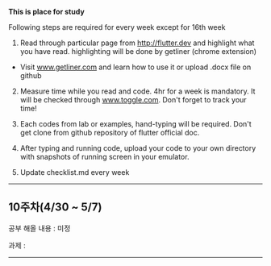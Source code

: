 **This is place for study**

Following steps are required for every week except for 16th week

1. Read through particular page from http://flutter.dev and highlight what you have read. highlighting will be done by getliner (chrome extension)
- Visit www.getliner.com and learn how to use it
 or upload .docx file on github

2. Measure time while you read and code. 4hr for a week is mandatory. It will be checked through www.toggle.com. Don't forget to track your time! 

3. Each codes from lab or examples, hand-typing will be required. Don't get clone from github repository of flutter official doc.

4. After typing and running code, upload your code to your own directory with snapshots of running screen in your emulator.

5. Update checklist.md every week

<hr>
<h2>10주차(4/30 ~ 5/7)</h2>

공부 해올 내용 : 미정

과제 : 

<hr>
